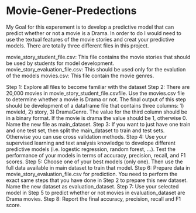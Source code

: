 # Movie-Gener-Predections
My Goal for this experement is to develop a predictive model that can predict whether or not a movie is a Drama. In order to do I would need to use the textual features of the movie stories and creat your predictive models. There are totally three different files in this project.

movie_story_student_file.csv: This file contains the movie stories that should be used by students for model development.
movie_story_evaluation_file.csv: This should be used only for the evalution of the models
movies.csv: This file contain the movie genres.


Step 1: Explore all files to become familiar with the dataset
Step 2: There are 20,000 movies in movie_story_student_file.csvfile. Use the movies.csv file to determine whether a movie is Drama or not. The final output of this step should be development of a dataframe file that contains three columns: 1) movieId, 2) story, 3) DramaGenre. The value for the third column should be in a binary format. If the movie is drama the value should be 1, otherwise 0. Name the new file as main_dataset.
Step 3: If you want to just have one train and one test set, then split the main_dataset to train and test sets. Otherwise you can use cross validation methods.
Step 4: Use your supervised learning and text analysis knowledge to develope different predictive models (i.e. logestic regression, random forest, ...). Test the performance of your models in terms of accuracy, precision, recall, and F1 scores.
Step 5: Choose one of your best models (only one). Then use the full data available in main dataset to train that model.
Step 6: Prepare data in movie_story_evaluation_file.csv for prediction. You need to perform the exact same steps that you have done in Step 2 to prepare this new dataset. Name the new dataset as evaluation_dataset.
Step 7: Use your selected model in Step 5 to predict whether or not movies in evaluation_dataset are Drama movies.
Step 8: Report the final accuracy, precision, recall and F1 score.
